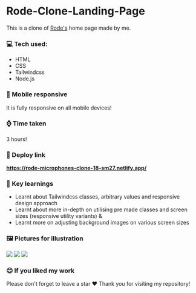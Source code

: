 # Rode-Clone-Landing-Page

This is a clone of [Rode's](https://rode.com) home page made by me.

### 💻 Tech used:
- HTML
- CSS
- Tailwindcss
- Node.js

### 📱 Mobile responsive
It is fully responsive on all mobile devices!

### ⌚ Time taken
3 hours!

### 📎 Deploy link
**https://rode-microphones-clone-18-sm27.netlify.app/**

### 📝 Key learnings
- Learnt about Tailwindcss classes, arbitrary values and responsive design approach
- Learnt about more in-depth on utilising pre made classes and screen sizes (responsive utility variants) &
- Learnt more on adjusting background images on various screen sizes

### 🖼️ Pictures for illustration
![](https://cdn.discordapp.com/attachments/663324452934778880/1030575910316933233/Web_capture_15-10-2022_14914_prismatic-mermaid-546d35.netlify.app.jpeg)
![](https://cdn.discordapp.com/attachments/663324452934778880/1030575867040104458/Screenshot_20221015-015027.jpg)
![](https://cdn.discordapp.com/attachments/663324452934778880/1030575866587123752/Screenshot_20221015-015006.jpg)

### 😊 If you liked my work
Please don't forget to leave a star ❤️
Thank you for visiting my repository!
